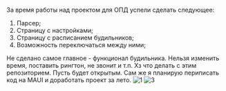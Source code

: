 За время работы над проектом для ОПД успели сделать следующее:
1. Парсер;
2. Страницу с настройками;
3. Страницу с расписанием будильников;
4. Возможность переключаться между ними;

Не сделано самое главное - функционал будильника. Нельзя изменить время, поставить рингтон, не звонит и т.п.
Хз что делать с этим репозиторием. Пусть будет открытым. Сам же я планирую периписать код на MAUI и доработать проект за лето.
![1](https://github.com/Awdesk/SmartAlarm/assets/87651970/4baa87c2-0e1c-4d39-8fdf-2bbaa0301c8b) ![3](https://github.com/Awdesk/SmartAlarm/assets/87651970/44f5df39-311e-4569-9e5a-b5778555c37c)

